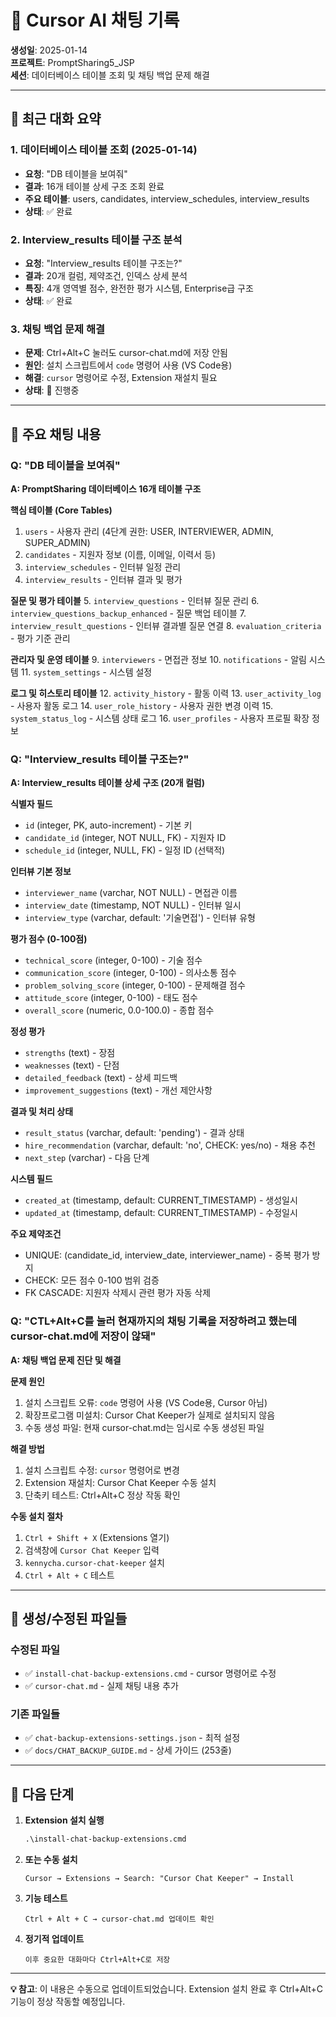 # 🤖 Cursor AI 채팅 기록

**생성일**: 2025-01-14  
**프로젝트**: PromptSharing5_JSP  
**세션**: 데이터베이스 테이블 조회 및 채팅 백업 문제 해결

---

## 📝 최근 대화 요약

### 1. 데이터베이스 테이블 조회 (2025-01-14)
- **요청**: "DB 테이블을 보여줘"
- **결과**: 16개 테이블 상세 구조 조회 완료
- **주요 테이블**: users, candidates, interview_schedules, interview_results
- **상태**: ✅ 완료

### 2. Interview_results 테이블 구조 분석
- **요청**: "Interview_results 테이블 구조는?"
- **결과**: 20개 컬럼, 제약조건, 인덱스 상세 분석
- **특징**: 4개 영역별 점수, 완전한 평가 시스템, Enterprise급 구조
- **상태**: ✅ 완료

### 3. 채팅 백업 문제 해결
- **문제**: Ctrl+Alt+C 눌러도 cursor-chat.md에 저장 안됨
- **원인**: 설치 스크립트에서 `code` 명령어 사용 (VS Code용)
- **해결**: `cursor` 명령어로 수정, Extension 재설치 필요
- **상태**: 🔧 진행중

---

## 🎯 주요 채팅 내용

### Q: "DB 테이블을 보여줘"

**A: PromptSharing 데이터베이스 16개 테이블 구조**

**핵심 테이블 (Core Tables)**
1. `users` - 사용자 관리 (4단계 권한: USER, INTERVIEWER, ADMIN, SUPER_ADMIN)
2. `candidates` - 지원자 정보 (이름, 이메일, 이력서 등)
3. `interview_schedules` - 인터뷰 일정 관리
4. `interview_results` - 인터뷰 결과 및 평가

**질문 및 평가 테이블**
5. `interview_questions` - 인터뷰 질문 관리
6. `interview_questions_backup_enhanced` - 질문 백업 테이블
7. `interview_result_questions` - 인터뷰 결과별 질문 연결
8. `evaluation_criteria` - 평가 기준 관리

**관리자 및 운영 테이블**
9. `interviewers` - 면접관 정보
10. `notifications` - 알림 시스템
11. `system_settings` - 시스템 설정

**로그 및 히스토리 테이블**
12. `activity_history` - 활동 이력
13. `user_activity_log` - 사용자 활동 로그
14. `user_role_history` - 사용자 권한 변경 이력
15. `system_status_log` - 시스템 상태 로그
16. `user_profiles` - 사용자 프로필 확장 정보

### Q: "Interview_results 테이블 구조는?"

**A: Interview_results 테이블 상세 구조 (20개 컬럼)**

**식별자 필드**
- `id` (integer, PK, auto-increment) - 기본 키
- `candidate_id` (integer, NOT NULL, FK) - 지원자 ID
- `schedule_id` (integer, NULL, FK) - 일정 ID (선택적)

**인터뷰 기본 정보**
- `interviewer_name` (varchar, NOT NULL) - 면접관 이름
- `interview_date` (timestamp, NOT NULL) - 인터뷰 일시
- `interview_type` (varchar, default: '기술면접') - 인터뷰 유형

**평가 점수 (0-100점)**
- `technical_score` (integer, 0-100) - 기술 점수
- `communication_score` (integer, 0-100) - 의사소통 점수
- `problem_solving_score` (integer, 0-100) - 문제해결 점수
- `attitude_score` (integer, 0-100) - 태도 점수
- `overall_score` (numeric, 0.0-100.0) - 종합 점수

**정성 평가**
- `strengths` (text) - 장점
- `weaknesses` (text) - 단점
- `detailed_feedback` (text) - 상세 피드백
- `improvement_suggestions` (text) - 개선 제안사항

**결과 및 처리 상태**
- `result_status` (varchar, default: 'pending') - 결과 상태
- `hire_recommendation` (varchar, default: 'no', CHECK: yes/no) - 채용 추천
- `next_step` (varchar) - 다음 단계

**시스템 필드**
- `created_at` (timestamp, default: CURRENT_TIMESTAMP) - 생성일시
- `updated_at` (timestamp, default: CURRENT_TIMESTAMP) - 수정일시

**주요 제약조건**
- UNIQUE: (candidate_id, interview_date, interviewer_name) - 중복 평가 방지
- CHECK: 모든 점수 0-100 범위 검증
- FK CASCADE: 지원자 삭제시 관련 평가 자동 삭제

### Q: "CTL+Alt+C를 눌러 현재까지의 채팅 기록을 저장하려고 했는데 cursor-chat.md에 저장이 않돼"

**A: 채팅 백업 문제 진단 및 해결**

**문제 원인**
1. 설치 스크립트 오류: `code` 명령어 사용 (VS Code용, Cursor 아님)
2. 확장프로그램 미설치: Cursor Chat Keeper가 실제로 설치되지 않음
3. 수동 생성 파일: 현재 cursor-chat.md는 임시로 수동 생성된 파일

**해결 방법**
1. 설치 스크립트 수정: `cursor` 명령어로 변경
2. Extension 재설치: Cursor Chat Keeper 수동 설치
3. 단축키 테스트: Ctrl+Alt+C 정상 작동 확인

**수동 설치 절차**
1. `Ctrl + Shift + X` (Extensions 열기)
2. 검색창에 `Cursor Chat Keeper` 입력
3. `kennycha.cursor-chat-keeper` 설치
4. `Ctrl + Alt + C` 테스트

---

## 📁 생성/수정된 파일들

### 수정된 파일
- ✅ `install-chat-backup-extensions.cmd` - cursor 명령어로 수정
- ✅ `cursor-chat.md` - 실제 채팅 내용 추가

### 기존 파일들
- ✅ `chat-backup-extensions-settings.json` - 최적 설정
- ✅ `docs/CHAT_BACKUP_GUIDE.md` - 상세 가이드 (253줄)

---

## 🚀 다음 단계

1. **Extension 설치 실행**
   ```cmd
   .\install-chat-backup-extensions.cmd
   ```

2. **또는 수동 설치**
   ```
   Cursor → Extensions → Search: "Cursor Chat Keeper" → Install
   ```

3. **기능 테스트**
   ```
   Ctrl + Alt + C → cursor-chat.md 업데이트 확인
   ```

4. **정기적 업데이트**
   ```
   이후 중요한 대화마다 Ctrl+Alt+C로 저장
   ```

---

**💡 참고**: 이 내용은 수동으로 업데이트되었습니다. Extension 설치 완료 후 Ctrl+Alt+C 기능이 정상 작동할 예정입니다. 